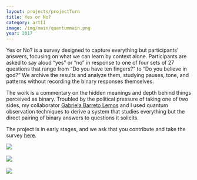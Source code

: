 ```yaml
---
layout: projects/projectTurn
title: Yes or No?
category: artII
image: /img/main/quantummain.png
year: 2017
---
```

<p>Yes or No? is a survey designed to capture everything but participants’ answers, focusing on what we can learn by context alone. Participants are asked to say aloud “yes” or “no” in response to one of four sets of 27 questions that range from “Do you have ten fingers?” to “Do you believe in god?” We archive the results and analyze them, studying pauses, tone, and patterns without recording the binary responses themselves.</p>

<p>The work is a commentary on the hidden meanings and depth behind things perceived as binary. Troubled by the political pressure of taking one of two sides, my collaborator <a href="http://www.nature.com/news/entangled-photons-make-a-picture-from-a-paradox-1.15781">Gabriela Barreto Lemos</a> and I used quantum observation techniques to derive a system that studies everything but the direct pairing of binary answers to questions it solicits.</p>

<!-- <audio controls><source src="../../img/quantumRecording.m4a" type="audio/mpeg">
Your browser does not support the audio element.
</audio> -->

<p>The project is in early stages, and we ask that you contribute and take the survey <a href="https://kaylalewis.github.io/quantum-survey/">here</a>.
</p>

<img src="../../img/q3.png">
<br>
<br>
<img src="../../img/q1.png">
<br>
<br>
<img src="../../img/q2.png">
